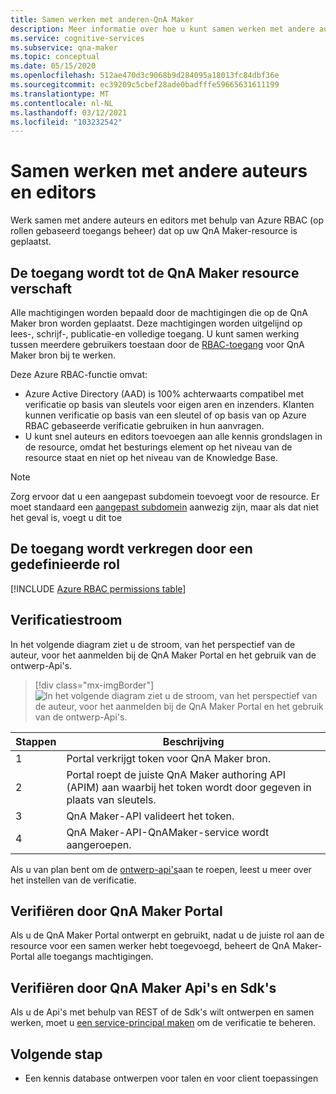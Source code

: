 ```yaml
---
title: Samen werken met anderen-QnA Maker
description: Meer informatie over hoe u kunt samen werken met andere auteurs en editors met behulp van Azure op rollen gebaseerd toegangs beheer.
ms.service: cognitive-services
ms.subservice: qna-maker
ms.topic: conceptual
ms.date: 05/15/2020
ms.openlocfilehash: 512ae470d3c9068b9d284095a18013fc84dbf36e
ms.sourcegitcommit: ec39209c5cbef28ade0badfffe59665631611199
ms.translationtype: MT
ms.contentlocale: nl-NL
ms.lasthandoff: 03/12/2021
ms.locfileid: "103232542"
---
```

# <a name="collaborate-with-other-authors-and-editors"></a>Samen werken met andere auteurs en editors

Werk samen met andere auteurs en editors met behulp van Azure RBAC (op rollen gebaseerd toegangs beheer) dat op uw QnA Maker-resource is geplaatst.

## <a name="access-is-provided-on-the-qna-maker-resource"></a>De toegang wordt tot de QnA Maker resource verschaft

Alle machtigingen worden bepaald door de machtigingen die op de QnA Maker bron worden geplaatst. Deze machtigingen worden uitgelijnd op lees-, schrijf-, publicatie-en volledige toegang. U kunt samen werking tussen meerdere gebruikers toestaan door de [RBAC-toegang](../how-to/manage-qna-maker-app.md) voor QnA Maker bron bij te werken.

Deze Azure RBAC-functie omvat:
* Azure Active Directory (AAD) is 100% achterwaarts compatibel met verificatie op basis van sleutels voor eigen aren en inzenders. Klanten kunnen verificatie op basis van een sleutel of op basis van op Azure RBAC gebaseerde verificatie gebruiken in hun aanvragen.
* U kunt snel auteurs en editors toevoegen aan alle kennis grondslagen in de resource, omdat het besturings element op het niveau van de resource staat en niet op het niveau van de Knowledge Base.

> [!NOTE]
> Zorg ervoor dat u een aangepast subdomein toevoegt voor de resource. Er moet standaard een [aangepast subdomein](../../cognitive-services-custom-subdomains.md) aanwezig zijn, maar als dat niet het geval is, voegt u dit toe

## <a name="access-is-provided-by-a-defined-role"></a>De toegang wordt verkregen door een gedefinieerde rol

[!INCLUDE [Azure RBAC permissions table](../includes/role-based-access-control.md)]

## <a name="authentication-flow"></a>Verificatiestroom

In het volgende diagram ziet u de stroom, van het perspectief van de auteur, voor het aanmelden bij de QnA Maker Portal en het gebruik van de ontwerp-Api's.

> [!div class="mx-imgBorder"]
> ![In het volgende diagram ziet u de stroom, van het perspectief van de auteur, voor het aanmelden bij de QnA Maker Portal en het gebruik van de ontwerp-Api's.](../media/qnamaker-how-to-collaborate-knowledge-base/rbac-flow-from-portal-to-service.png)

|Stappen|Beschrijving|
|--|--|
|1|Portal verkrijgt token voor QnA Maker bron.|
|2|Portal roept de juiste QnA Maker authoring API (APIM) aan waarbij het token wordt door gegeven in plaats van sleutels.|
|3|QnA Maker-API valideert het token.|
|4 |QnA Maker-API-QnAMaker-service wordt aangeroepen.|

Als u van plan bent om de [ontwerp-api's](../index.yml)aan te roepen, leest u meer over het instellen van de verificatie.

## <a name="authenticate-by-qna-maker-portal"></a>Verifiëren door QnA Maker Portal

Als u de QnA Maker Portal ontwerpt en gebruikt, nadat u de juiste rol aan de resource voor een samen werker hebt toegevoegd, beheert de QnA Maker-Portal alle toegangs machtigingen.

## <a name="authenticate-by-qna-maker-apis-and-sdks"></a>Verifiëren door QnA Maker Api's en Sdk's

Als u de Api's met behulp van REST of de Sdk's wilt ontwerpen en samen werken, moet u [een service-principal maken](../../authentication.md#assign-a-role-to-a-service-principal) om de verificatie te beheren.

## <a name="next-step"></a>Volgende stap

* Een kennis database ontwerpen voor talen en voor client toepassingen
